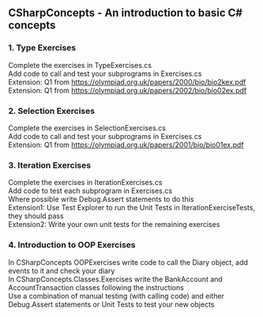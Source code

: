 ## CSharpConcepts - An introduction to basic C# concepts<br>

### 1. Type Exercises<br>
Complete the exercises in TypeExercises.cs<br>
Add code to call and test your subprograms in Exercises.cs<br>
Extension: Q1 from https://olympiad.org.uk/papers/2000/bio/bio2kex.pdf<br>
Extension: Q1 from https://olympiad.org.uk/papers/2002/bio/bio02ex.pdf<br>

### 2. Selection Exercises<br>
Complete the exercises in SelectionExercises.cs<br>
Add code to call and test your subprograms in Exercises.cs<br>
Extension: Q1 from https://olympiad.org.uk/papers/2001/bio/bio01ex.pdf<br>

### 3. Iteration Exercises<br>
Complete the exercises in IterationExercises.cs<br>
Add code to test each subprogram in Exercises.cs<br>
Where possible write Debug.Assert statements to do this<br>
Extension1: Use Test Explorer to run the Unit Tests in IterationExerciseTests, they should pass<br>
Extension2: Write your own unit tests for the remaining exercises<br>

### 4. Introduction to OOP Exercises<br>
In CSharpConcepts OOPExercises write code to call the Diary object, add events to it and check your diary<br>
In CSharpConcepts.Classes.Exercises write the BankAccount and AccountTransaction classes following the instructions<br>
Use a combination of manual testing (with calling code) and either Debug.Assert statements or Unit Tests to test your new objects<br>
